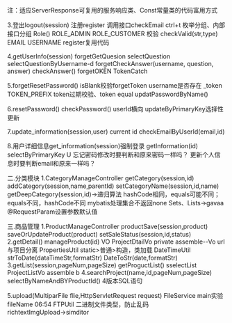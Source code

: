 注：适应ServerResponse可复用的服务响应类、Const常量类的代码富用方式


3.登出logout(session)
    注册register 调用接口checkEmail  ctrl+t
    枚举分组、内部接口分组 Role() ROLE_ADMIN ROLE_CUSTOMER
    校验 checkValid(str,type) EMAIL USERNAME register复用代码

4.getUserInfo(session)
    forgetGetQuesion selectQuestion selectQuestionByUsername-d
    forgetCheckAnswer(username, question, answer)
    checkAnswer() forgetOKEN  TokenCatch
    
5.forgetResetPassword()
     isBlank校验forgetToken  username是否存在
    _token TOKEN_PREFIX token过期校验、token equal
     updatPasswordByName()
 
6.resetPassword() checkPassword() userId横向
    updateByPrimaryKey选择性更新

7.update_information(session,user) current id
    checkEmailByUserId(email,id)

8.用户详细信息get_information(session)强制登录
     getInformation(id) selectByPrimaryKey
     U 
  忘记密码修改时要判断和原来密码一样吗？
  更新个人信息时要判断email和原来一样吗？
  
  二.分类模块
   1.CategoryManageController
    getCategory(session,id)
    addCategory(session,name,parentId)
    setCategoryName(session,id,name)
    getDeepCategory(session,id)→递归算法
    hashCode相同，equals可能不同；equals不同，hashCode不同
  mybatis处理集合不返回none
    Sets、Lists→gavaa
    @RequestParam设置参数默认值
     
 三.商品管理
  1.ProductManageController
   productSave(session,product)
   saveOrUpdateProduct(product)
   setSaleStatus(session,id,status)
  2.getDetail()
   manageProduct(id) VO
   ProjectDtailVo
  private assemble--Vo url与项目分离
   PropertiesUtil static>普通>构造，类加载
   DateTimeUtil strToDate(dataTimeStr,formatStr)
                DateToStr(date,formatStr)
  3.getList(session,pageNum,pageSize)
   getProguctList()  sselectList
   ProjectListVo assemble b
  4.searchProject(name,id,pageNum,pageSize) selectByNameAndBYProductId()
   4版本SQL语句
 
  5.upload(MultiparFile flie,HttpServletRequest request) FileService
   main实验fileName 06:54 FTPUtil
   二进制文件类型，防止乱码
   richtextImgUpload→simditor